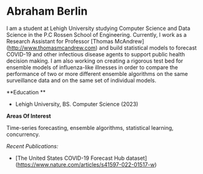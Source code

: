 # Abraham Berlin

I am a student at Lehigh University studying Computer Science and Data Science in the P.C Rossen School of Engineering. 
Currently, I work as a Research Assistant for Professor [Thomas McAndrew] (http://www.thomasmcandrew.com) and build statistical models to forecast COVID-19 and other infectious disease agents to support public health decision making. I am also working on creating a rigorous test bed for ensemble models of influenza-like illnesses in order to compare the performance of two or more different ensemble algorithms on the same surveillance data and on the same set of individual models.

**Education **

* Lehigh University, BS. Computer Science (2023)

**Areas Of Interest**

Time-series forecasting, ensemble algorithms, statistical learning, concurrency.

*Recent Publications:*
* [The United States COVID-19 Forecast Hub dataset] (https://www.nature.com/articles/s41597-022-01517-w)

